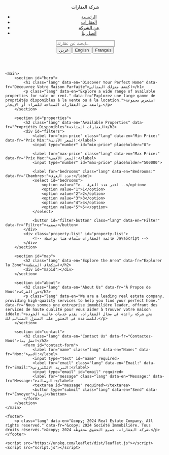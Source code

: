 <!DOCTYPE html>
<html lang="ar">
<head>
    <meta charset="UTF-8">
    <meta name="viewport" content="width=device-width, initial-scale=1.0">
    <meta name="description" content="موقع لبيع وشراء العقارات في منطقتك. استكشف العقارات المتاحة، وابحث عن منزلك المثالي اليوم!">
    <link rel="stylesheet" href="styles.css">
    <link rel="stylesheet" href="https://unpkg.com/leaflet/dist/leaflet.css" />
    <title>7ASIR</title>
</head>
<body>
    <header>
        <nav>
            <div class="logo">شركة العقارات</div>
            <ul class="nav-links">
                <li><a href="#home" class="lang" data-en="Home" data-fr="Accueil">الرئيسية</a></li>
                <li><a href="#properties" class="lang" data-en="Properties" data-fr="Propriétés">العقارات</a></li>
                <li><a href="#about" class="lang" data-en="About Us" data-fr="À Propos">عن الشركة</a></li>
                <li><a href="#contact" class="lang" data-en="Contact Us" data-fr="Contactez-Nous">اتصل بنا</a></li>
            </ul>
            <input type="text" id="search-bar" placeholder="ابحث عن عقارك..." />
            <div>
                <button id="lang-ar" onclick="changeLanguage('ar')">عربي</button>
                <button id="lang-en" onclick="changeLanguage('en')">English</button>
                <button id="lang-fr" onclick="changeLanguage('fr')">Français</button>
            </div>
        </nav>
    </header>

    <main>
        <section id="hero">
            <h1 class="lang" data-en="Discover Your Perfect Home" data-fr="Découvrez Votre Maison Parfaite">اكتشف منزلك المثالي</h1>
            <p class="lang" data-en="Explore a wide range of available properties for sale or rent." data-fr="Explorez une large gamme de propriétés disponibles à la vente ou à la location.">استعرض مجموعة واسعة من العقارات المتاحة للشراء أو الإيجار.</p>
        </section>

        <section id="properties">
            <h2 class="lang" data-en="Available Properties" data-fr="Propriétés Disponibles">العقارات المتاحة</h2>
            <div id="filters">
                <label for="min-price" class="lang" data-en="Min Price:" data-fr="Prix Min:">السعر الأدنى:</label>
                <input type="number" id="min-price" placeholder="0">
                
                <label for="max-price" class="lang" data-en="Max Price:" data-fr="Prix Max:">السعر الأقصى:</label>
                <input type="number" id="max-price" placeholder="500000">
                
                <label for="bedrooms" class="lang" data-en="Bedrooms:" data-fr="Chambres:">عدد الغرف:</label>
                <select id="bedrooms">
                    <option value="">-- اختر عدد الغرف --</option>
                    <option value="1">1</option>
                    <option value="2">2</option>
                    <option value="3">3</option>
                    <option value="4">4</option>
                    <option value="5">5+</option>
                </select>

                <button id="filter-button" class="lang" data-en="Filter" data-fr="Filtrer">تصفية</button>
            </div>
            <div class="property-list" id="property-list">
                <!-- قائمة العقارات ستُضاف هنا بواسطة JavaScript -->
            </div>
        </section>

        <section id="map">
            <h2 class="lang" data-en="Explore the Area" data-fr="Explorer la Zone">استكشاف المنطقة</h2>
            <div id="mapid"></div>
        </section>

        <section id="about">
            <h2 class="lang" data-en="About Us" data-fr="À Propos de Nous">عن الشركة</h2>
            <p class="lang" data-en="We are a leading real estate company, providing high-quality services to help you find your perfect home." data-fr="Nous sommes une entreprise immobilière leader, offrant des services de haute qualité pour vous aider à trouver votre maison idéale.">نحن شركة رائدة في مجال العقارات، نقدم خدمات عالية الجودة للمساعدة في العثور على المنزل المثالي لك.</p>
        </section>

        <section id="contact">
            <h2 class="lang" data-en="Contact Us" data-fr="Contactez-Nous">اتصل بنا</h2>
            <form id="contact-form">
                <label for="name" class="lang" data-en="Name:" data-fr="Nom:">الاسم:</label>
                <input type="text" id="name" required>
                <label for="email" class="lang" data-en="Email:" data-fr="Email:">البريد الإلكتروني:</label>
                <input type="email" id="email" required>
                <label for="message" class="lang" data-en="Message:" data-fr="Message:">الرسالة:</label>
                <textarea id="message" required></textarea>
                <button type="submit" class="lang" data-en="Send" data-fr="Envoyer">إرسال</button>
            </form>
        </section>
    </main>

    <footer>
        <p class="lang" data-en="&copy; 2024 Real Estate Company. All rights reserved." data-fr="&copy; 2024 Société Immobilière. Tous droits réservés.">&copy; 2024 شركة العقارات. جميع الحقوق محفوظة.</p>
    </footer>

    <script src="https://unpkg.com/leaflet/dist/leaflet.js"></script>
    <script src="script.js"></script>
</body>
</html>
